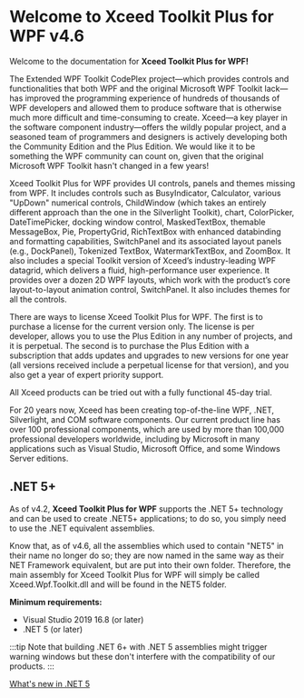 # Welcome to Xceed Toolkit Plus for WPF v4.6
Welcome to the documentation for **Xceed Toolkit Plus for WPF!**

The Extended WPF Toolkit CodePlex project—which provides controls and functionalities that both WPF and the original Microsoft WPF Toolkit lack—has improved the programming experience of hundreds of thousands of WPF developers and allowed them to produce software that is otherwise much more difficult and time-consuming to create. Xceed—a key player in the software component industry—offers the wildly popular project, and a seasoned team of programmers and designers is actively developing both the Community Edition and the Plus Edition. We would like it to be something the WPF community can count on, given that the original Microsoft WPF Toolkit hasn't changed in a few years!

Xceed Toolkit Plus for WPF provides UI controls, panels and themes missing from WPF. It includes controls such as BusyIndicator, Calculator, various "UpDown" numerical controls, ChildWindow (which takes an entirely different approach than the one in the Silverlight Toolkit), chart, ColorPicker, DateTimePicker, docking window control, MaskedTextBox, themable MessageBox, Pie, PropertyGrid, RichTextBox with enhanced databinding and formatting capabilities, SwitchPanel and its associated layout panels (e.g., DockPanel), Tokenized TextBox, WatermarkTextBox, and ZoomBox. It also includes a special Toolkit version of Xceed’s industry-leading WPF datagrid, which delivers a fluid, high-performance user experience. It provides over a dozen 2D WPF layouts, which work with the product’s core layout-to-layout animation control, SwitchPanel. It also includes themes for all the controls.

There are ways to license Xceed Toolkit Plus for WPF. The first is to purchase a license for the current version only. The license is per developer, allows you to use the Plus Edition in any number of projects, and it is perpetual. The second is to purchase the Plus Edition with a subscription that adds updates and upgrades to new versions for one year (all versions received include a perpetual license for that version), and you also get a year of expert priority support.

All Xceed products can be tried out with a fully functional 45-day trial.

For 20 years now, Xceed has been creating top-of-the-line WPF, .NET, Silverlight, and COM software components. Our current product line has over 100 professional components, which are used by more than 100,000 professional developers worldwide, including by Microsoft in many applications such as Visual Studio, Microsoft Office, and some Windows Server editions.

## .NET 5+
As of v4.2, **Xceed Toolkit Plus for WPF** supports the .NET 5+ technology and can be used to create .NET5+ applications; to do so, you simply need to use the .NET equivalent assemblies. 

Know that, as of v4.6, all the assemblies which used to contain "NET5" in their name no longer do so; they are now named in the same way as their NET Framework equivalent, but are put into their own folder. Therefore, the main assembly for Xceed Toolkit Plus for WPF will simply be called Xceed.Wpf.Toolkit.dll and will be found in the NET5 folder.

**Minimum requirements:**

- Visual Studio 2019 16.8 (or later)
- .NET 5 (or later)

:::tip
Note that building .NET 6+ with .NET 5 assemblies might trigger warning windows but these don't interfere with the compatibility of our products.
:::

[What's new in .NET 5](https://docs.microsoft.com/en-us/dotnet/core/dotnet-five)